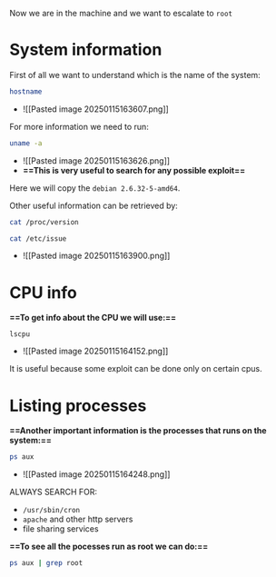 Now we are in the machine and we want to escalate to `root`


# System information

First of all we want to understand which is the name of the system:
```bash
hostname
```
- ![[Pasted image 20250115163607.png]]


For more information we need to run:
```bash
uname -a
```
- ![[Pasted image 20250115163626.png]]
- **==This is very useful to search for any possible exploit==**


Here we will copy the `debian 2.6.32-5-amd64`.


Other useful information can be retrieved by:
```bash
cat /proc/version

cat /etc/issue
```
- ![[Pasted image 20250115163900.png]]

# CPU info
**==To get info about the CPU we will use:==**
```bahs
lscpu
```
- ![[Pasted image 20250115164152.png]]

It is useful because some exploit can be done only on certain cpus.


# Listing processes
**==Another important information is the processes that runs on the system:==**
```bash
ps aux
```
- ![[Pasted image 20250115164248.png]]

ALWAYS SEARCH FOR:
- `/usr/sbin/cron`
- `apache` and other http servers 
- file sharing services


**==To see all the pocesses run as root we can do:==**
```bash
ps aux | grep root
```

